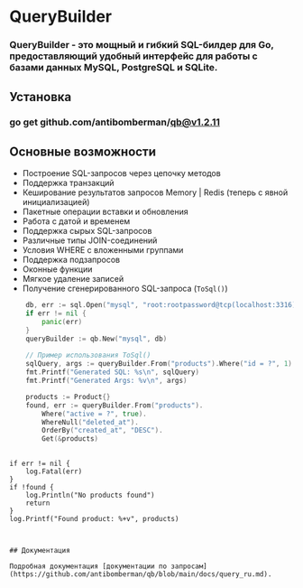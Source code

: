 # QueryBuilder
### QueryBuilder - это мощный и гибкий SQL-билдер для Go, предоставляющий удобный интерфейс для работы с базами данных MySQL, PostgreSQL и SQLite.

## Установка
### go get github.com/antibomberman/qb@v1.2.11

## Основные возможности

- Построение SQL-запросов через цепочку методов
- Поддержка транзакций
- Кеширование результатов запросов Memory | Redis (теперь с явной инициализацией)
- Пакетные операции вставки и обновления
- Работа с датой и временем
- Поддержка сырых SQL-запросов
- Различные типы JOIN-соединений
- Условия WHERE с вложенными группами
- Поддержка подзапросов
- Оконные функции
- Мягкое удаление записей
- Получение сгенерированного SQL-запроса (`ToSql()`)

```go
    db, err := sql.Open("mysql", "root:rootpassword@tcp(localhost:3316)/test_db")
    if err != nil {
        panic(err)
    }
    queryBuilder := qb.New("mysql", db)
    
    // Пример использования ToSql()
    sqlQuery, args := queryBuilder.From("products").Where("id = ?", 1).ToSql()
    fmt.Printf("Generated SQL: %s\n", sqlQuery)
    fmt.Printf("Generated Args: %v\n", args)

    products := Product{}
    found, err := queryBuilder.From("products").
		Where("active = ?", true).
		WhereNull("deleted_at").
		OrderBy("created_at", "DESC").
		Get(&products)
	
```
	
    if err != nil {
        log.Fatal(err)
    }
    if !found {
        log.Println("No products found")
        return
    }
    log.Printf("Found product: %+v", products)
```


## Документация

Подробная документация [документации по запросам](https://github.com/antibomberman/qb/blob/main/docs/query_ru.md).

